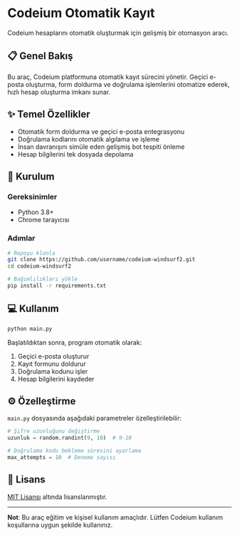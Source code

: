 # Codeium Otomatik Kayıt

Codeium hesaplarını otomatik oluşturmak için gelişmiş bir otomasyon aracı.

## 📋 Genel Bakış

Bu araç, Codeium platformuna otomatik kayıt sürecini yönetir. Geçici e-posta oluşturma, form doldurma ve doğrulama işlemlerini otomatize ederek, hızlı hesap oluşturma imkanı sunar.

## ✨ Temel Özellikler

- Otomatik form doldurma ve geçici e-posta entegrasyonu
- Doğrulama kodlarını otomatik algılama ve işleme
- İnsan davranışını simüle eden gelişmiş bot tespiti önleme
- Hesap bilgilerini tek dosyada depolama

## 🚀 Kurulum

### Gereksinimler

- Python 3.8+
- Chrome tarayıcısı

### Adımlar

```bash
# Repoyu klonla
git clone https://github.com/username/codeium-windsurf2.git
cd codeium-windsurf2

# Bağımlılıkları yükle
pip install -r requirements.txt
```

## 💻 Kullanım

```bash
python main.py
```

Başlatıldıktan sonra, program otomatik olarak:
1. Geçici e-posta oluşturur
2. Kayıt formunu doldurur
3. Doğrulama kodunu işler
4. Hesap bilgilerini kaydeder

## ⚙️ Özelleştirme

`main.py` dosyasında aşağıdaki parametreler özelleştirilebilir:

```python
# Şifre uzunluğunu değiştirme
uzunluk = random.randint(9, 10)  # 9-10

# Doğrulama kodu bekleme süresini ayarlama
max_attempts = 10  # Deneme sayısı
```

## 📄 Lisans

[MIT Lisansı](LICENSE) altında lisanslanmıştır.

---

**Not**: Bu araç eğitim ve kişisel kullanım amaçlıdır. Lütfen Codeium kullanım koşullarına uygun şekilde kullanınız.
